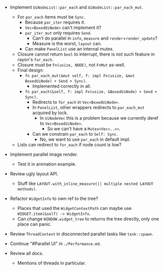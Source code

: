 * Implement `UiNodeList::par_each` and `UiNodeList::par_each_mut`.
    - For `par_each` items must be `Sync`.
        - Because `par_iter` requires it.
        - `Vec<BoxedUiNode>` can't implement it?
        - `par_iter_mut` only requires `Send`.
            - Can't do parallel in `info`, `measure` and `render`+`render_update`?
            - Measure is the worst, `layout` can.
        - Can make `PanelList` use an internal mutex.
    - Closure cannot return `bool` to interrupt, there is not such feature in rayon's `for_each`.
    - Closure must be `Fn(usize, NODE)`, not `FnMut` as-well.
    - Final design: 
        - `fn par_each_mut(&mut self, f: impl Fn(usize, &mut BoxedUiNode) + Send + Sync)`.
            - Implemented correctly in all.
        - `fn par_each(&self, f: impl Fn(usize, &BoxedUiNode) + Send + Sync)`.
            - Redirects to `for_each` in `Vec<BoxedUiNode>`.
            - In `PanelList`, other wrappers redirects to `par_each_mut` acquired by lock.
                - In `UiNodeVec` this is a problem because we currently deref to `Vec<BoxedUiNode>`.
                    - So we can't have a `Mutex<Vec<..>>`.
            - Can we constrain `par_each` to `Self: Sync`.
                - No, we want to use `par_each` in default impl.
    - Lists can redirect to `for_each` if node count is low?

* Implement parallel image render.
    - Test it in animation example.

* Review ugly layout API.
    - Stuff like `LAYOUT.with_inline_measure(|| multiple nested LAYOUT methods)`.

* Refactor `WidgetInfo` to own ref to the tree?
    - Places that used the `WidgetContextPath` can maybe use `WIDGET.item(&self) -> WidgetInfo`.
    - Can change `WINDOW.widget_tree` to returns the tree directly, only one place can panic.

* Review `ThreadContext` in disconnected parallel tasks like `task::spawn`.

* Continue "#Parallel UI" in `./Performance.md`.

* Review all docs.
    - Mentions of threads in particular.
